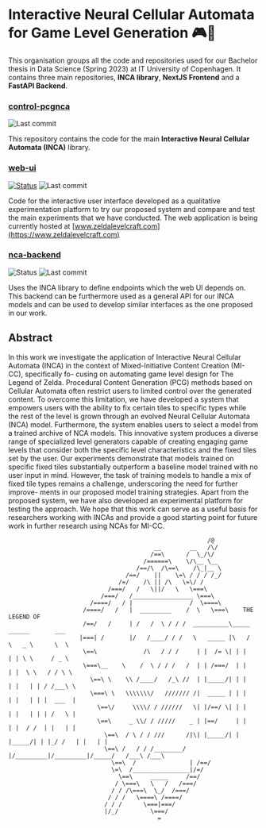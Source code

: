 # Interactive Neural Cellular Automata for Game Level Generation 🎮🧩


This organisation groups all the code and repositories used for our Bachelor thesis in Data Science (Spring 2023) at IT University of Copenhagen.
It contains three main repositories, **INCA library**, **NextJS Frontend** and a **FastAPI Backend**.

### [control-pcgnca](https://github.com/Interactive-NCA/control-pcgnca/)
![Last commit](https://img.shields.io/github/last-commit/Interactive-NCA/control-pcgnca?style=flat-square)

This repository contains the code for the main **Interactive Neural Cellular Automata (INCA)** library. 

### [web-ui](https://github.com/Interactive-NCA/web-ui]) 
[![Status](https://img.shields.io/website?style=flat-square&up_message=online&url=https%3A%2F%2Fwww.zeldalevelcraft.com)](https://www.zeldalevelcraft.com) 
![Last commit](https://img.shields.io/github/last-commit/Interactive-NCA/web-ui?style=flat-square)

Code for the interactive user interface developed as a qualitative experimentation platform to try our proposed system and compare and test the main experiments that we have conducted. The web application is being currently hosted at [www.zeldalevelcraft.com](https://www.zeldalevelcraft.com)

### [nca-backend](https://github.com/Interactive-NCA/nca-backend])
![Status](https://img.shields.io/website?style=flat-square&up_message=online&url=https%3A%2F%2Fnca-backend-rxv2teft2q-ew.a.run.app%2Fdocs) ![Last commit](https://img.shields.io/github/last-commit/Interactive-NCA/nca-backend?style=flat-square)

Uses the INCA library to define endpoints which the web UI depends on. This backend can be furthermore used as a general API for our INCA models
and can be used to develop similar interfaces as the one proposed in our work.

## Abstract 

In this work we investigate the application of Interactive Neural Cellular Automata
(INCA) in the context of Mixed-Initiative Content Creation (MI-CC), specifically fo-
cusing on automating game level design for The Legend of Zelda. Procedural Content
Generation (PCG) methods based on Cellular Automata often restrict users to limited
control over the generated content. To overcome this limitation, we have developed a
system that empowers users with the ability to fix certain tiles to specific types while
the rest of the level is grown through an evolved Neural Cellular Automata (NCA)
model. Furthermore, the system enables users to select a model from a trained archive
of NCA models. This innovative system produces a diverse range of specialized level
generators capable of creating engaging game levels that consider both the specific
level characteristics and the fixed tiles set by the user. Our experiments demonstrate
that models trained on specific fixed tiles substantially outperform a baseline model
trained with no user input in mind. However, the task of training models to handle a
mix of fixed tile types remains a challenge, underscoring the need for further improve-
ments in our proposed model training strategies. Apart from the proposed system, we
have also developed an experimental platform for testing the approach. We hope that
this work can serve as a useful basis for researchers working with INCAs and provide
a good starting point for future work in further research using NCAs for MI-CC.










```
                                                        /@
                                         __        __   /\/
                                        /==\      /  \_/\/   
                                      /======\    \/\__ \__
                                    /==/\  /\==\    /\_|__ \
                                 /==/    ||    \=\ / / / /_/
                               /=/    /\ || /\   \=\/ /     
                            /===/   /   \||/   \   \===\
                          /===/   /_________________ \===\
                       /====/   / |                /  \====\
                     /====/   /   |  _________    /  \   \===\    THE LEGEND OF 
                     /==/   /     | /   /  \ / / /  __________\_____      ______       ___
                    |===| /       |/   /____/ / /   \   _____ |\   /      \   _ \      \  \
                     \==\             /\   / / /     | |  /= \| | |        | | \ \     / _ \
                     \===\__    \    /  \ / / /   /  | | /===/  | |        | |  \ \   / / \ \
                       \==\ \    \\ /____/   /_\ //  | |_____/| | |        | |   | | / /___\ \
                       \===\ \   \\\\\\\/   /////// /|  _____ | | |        | |   | | |  ___  |
                         \==\/     \\\\/ / //////   \| |/==/ \| | |        | |   | | | /   \ |
                         \==\     _ \\/ / /////    _ | |==/     | |        | |  / /  | |   | |
                           \==\  / \ / / ///      /|\| |_____/| | |_____/| | |_/ /   | |   | |
                           \==\ /   / / /________/ |/_________|/_________|/_____/   /___\ /___\
                             \==\  /               | /==/
                             \=\  /________________|/=/   
                               \==\     _____     /==/ 
                              / \===\   \   /   /===/
                             / / /\===\  \_/  /===/
                            / / /   \====\ /====/
                           / / /      \===|===/
                           |/_/         \===/
                                          =

```
